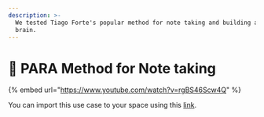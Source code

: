 ```yaml
---
description: >-
  We tested Tiago Forte's popular method for note taking and building a second
  brain.
---
```


# 🧠 PARA Method for Note taking

{% embed url="https://www.youtube.com/watch?v=rgBS46Scw4Q" %}

You can import this use case to your space using this [link](https://gallery.any.coop/?experience=para\_lite).
